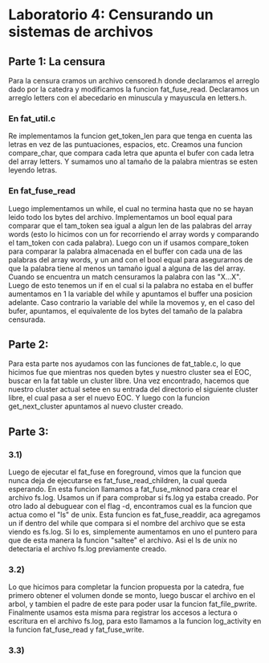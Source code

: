
# Laboratorio 4: Censurando un sistemas de archivos

## Parte 1: La censura

Para la censura cramos un archivo censored.h donde declaramos el arreglo dado por la catedra y modificamos la funcion fat_fuse_read. 
Declaramos un arreglo letters con el abecedario en minuscula y mayuscula en letters.h. 

### En fat_util.c

Re implementamos la funcion get_token_len para que tenga en cuenta las letras en vez de las puntuaciones, espacios, etc.
Creamos una funcion compare_char, que compara cada letra que apunta el bufer con cada letra del array letters. Y sumamos uno al tamaño de la palabra mientras se esten leyendo letras.
 
### En fat_fuse_read

Luego implementamos un while, el cual no termina hasta que no se hayan leido todo los bytes del archivo.
Implementamos un bool equal para comparar que el tam_token sea igual a algun len de las palabras del array words (esto lo hicimos con un for recorriendo el array words y comparando el tam_token con cada palabra).
Luego con un if usamos compare_token para comparar la palabra almacenada en el buffer con cada una de las palabras del array words, y un and con el bool equal para asegurarnos de que la palabra tiene al menos un tamaño igual a alguna de las del array.
Cuando se encuentra un match censuramos la palabra con las "X...X". Luego de esto tenemos un if en el cual si la palabra no estaba en el buffer aumentamos en 1 la variable del while y apuntamos el buffer una posicion adelante. Caso contrario la variable del while la movemos y, en el caso del bufer, apuntamos, el equivalente de los bytes del tamaño de la palabra censurada. 

## Parte 2:

Para esta parte nos ayudamos con las funciones de fat_table.c, lo que hicimos fue que mientras nos queden bytes y nuestro cluster sea el EOC, buscar en la fat table un cluster libre.
Una vez encontrado, hacemos que nuestro cluster actual setee en su entrada del directorio el siguiente cluster libre, el cual pasa a ser el nuevo EOC.
Y luego con la funcion get_next_cluster apuntamos al nuevo cluster creado.


## Parte 3:

### 3.1)

Luego de ejecutar el fat_fuse en foreground, vimos que la funcion que nunca deja de ejecutarse es fat_fuse_read_children, la cual queda esperando.
En esta funcion llamamos a fat_fuse_mknod para crear el archivo fs.log. Usamos un if para comprobar si fs.log ya estaba creado.
 Por otro lado al debuguear con el flag -d, encontramos cual es la funcion que actua como el "ls" de unix. Esta funcion es fat_fuse_readdir, aca agregamos un if dentro del while que compara si el nombre del archivo que se esta viendo es fs.log. Si lo es, simplemente aumentamos en uno el puntero para que de esta manera la funcion "saltee" el archivo. 
 Asi el ls de unix no detectaria el archivo fs.log previamente creado. 

### 3.2)

Lo que hicimos para completar la funcion propuesta por la catedra, fue primero obtener el volumen donde se monto, luego buscar el archivo en el arbol, y tambien el padre de este para poder usar la funcion fat_file_pwrite. 
Finalmente usamos esta misma para registrar los accesos a lectura o escritura en el archivo fs.log, para esto llamamos a la funcion log_activity en la funcion fat_fuse_read y fat_fuse_write.

### 3.3)

